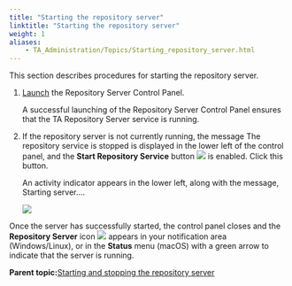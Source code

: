 ```yaml
--- 
title: "Starting the repository server"
linktitle: "Starting the repository server"
weight: 1
aliases: 
    - TA_Administration/Topics/Starting_repository_server.html
---
```


This section describes procedures for starting the repository server.

1.  [Launch](Repo_server_management_launching.md) the Repository Server Control Panel.

    A successful launching of the Repository Server Control Panel ensures that the TA Repository Server service is running.

2.  If the repository server is not currently running, the message The repository service is stopped is displayed in the lower left of the control panel, and the **Start Repository Service** button ![](/images/TA_Administration/Images/btn.RS_start_repo.png) is enabled. Click this button.

    An activity indicator appears in the lower left, along with the message, Starting server….

    ![](/images/TA_Administration/Images/repo_stop.png)


Once the server has successfully started, the control panel closes and the **Repository Server** icon ![](/images/TA_Administration/Images/admin_RS_icn_RSrunning.png) appears in your notification area \(Windows/Linux\), or in the **Status** menu \(macOS\) with a green arrow to indicate that the server is running.

**Parent topic:**[Starting and stopping the repository server](../../TA_Administration/Topics/Repo_server_management_starting_stopping.md)

